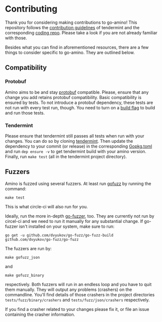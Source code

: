 # Contributing

Thank you for considering making contributions to go-amino! This repository
follows the [contribution guidelines] of tendermint and the corresponding
[coding repo]. Please take a look if you are not already familiar with those.

Besides what you can find in aforementioned resources, there are a few things to
consider specific to go-amino. They are outlined below.

## Compatibility

### Protobuf

Amino aims to be and stay [protobuf] compatible. Please, ensure that any change
you add retains protobuf compatibility. Basic compatibility is ensured by tests.
To not introduce a protobuf dependency, these tests are not run with every test
run, though. You need to turn on a [build flag] to build and run those tests.

### Tendermint

Please ensure that tendermint still passes all tests when run with your changes.
You can do so by cloning [tendermint]. Then update the dependency to your commit
(or release) in the corresponding [Gopkg.toml] and run `dep ensure -v` to get
tendermint build with your amino version. Finally, run `make test` (all in the
tendermint project directory).

## Fuzzers

Amino is fuzzed using several fuzzers. At least run [gofuzz] by running the
command:

```
make test
```

This is what circle-ci will also run for you.

Ideally, run the more in-depth [go-fuzzer], too. They are currently not run by
circel-ci and we need to run it manually for any substantial change. If
go-fuzzer isn't installed on your system, make sure to run:

```
go get -u github.com/dvyukov/go-fuzz/go-fuzz-build github.com/dvyukov/go-fuzz/go-fuzz
```

The fuzzers are run by:

```
make gofuzz_json
```

and

```
make gofuzz_binary
```

respectively. Both fuzzers will run in an endless loop and you have to quit them
manually. They will output any problems (crashers) on the commandline. You'll
find details of those crashers in the project directories
`tests/fuzz/binary/crashers` and `tests/fuzz/json/crashers` respectively.

If you find a crasher related to your changes please fix it, or file an issue
containing the crasher information.

[contribution guidelines]: https://github.com/tendermint/tendermint/blob/master/CONTRIBUTING.md

[coding repo]: https://github.com/tendermint/coding

[gofuzz]: https://github.com/google/gofuzz

[go-fuzzer]: https://github.com/dvyukov/go-fuzz

[protobuf]: https://developers.google.com/protocol-buffers/

[build flag]: https://github.com/tendermint/go-amino/blob/faa6e731944e2b7b6a46ad202902851e8ce85bee/tests/proto3/proto3_compat_test.go#L1

[tendermint]: https://github.com/tendermint/tendermint/

[gopkg.toml]: https://github.com/tendermint/tendermint/blob/master/Gopkg.toml
